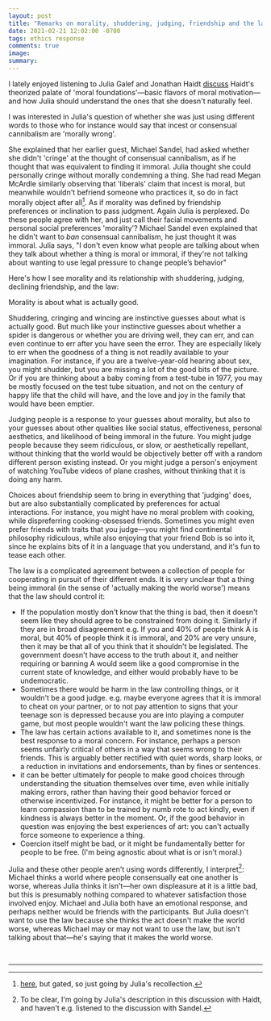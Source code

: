 ```yaml
---
layout: post
title: "Remarks on morality, shuddering, judging, friendship and the law"
date: 2021-02-21 12:02:00 -0700
tags: ethics response
comments: true
image:
summary:
---
```

I lately enjoyed listening to Julia Galef and Jonathan Haidt [discuss](http://rationallyspeakingpodcast.org/show/episode-252-understanding-moral-disagreements-jonathan-haidt.html) Haidt's theorized palate of 'moral foundations'&mdash;basic flavors of moral motivation&mdash;and how Julia should understand the ones that she doesn't naturally feel.

I was interested in Julia's question of whether she was just using different words to those who for instance would say that incest or consensual cannibalism are 'morally wrong'.

She explained that her earlier guest, Michael Sandel, had asked whether she didn't 'cringe' at the thought of consensual cannibalism, as if he thought that was equivalent to finding it immoral. Julia thought she could personally cringe without morally condemning a thing. She had read Megan McArdle similarly observing that 'liberals' claim that incest is moral, but meanwhile wouldn't befriend someone who practices it, so do in fact morally object after all<!--ex-->[^1]. As if morality was defined by friendship preferences or inclination to pass judgment. Again Julia is perplexed. Do these people agree with her, and just call their facial movements and personal social preferences 'morality'? Michael Sandel even explained that he didn't want to *ban* consensual cannibalism, he just thought it was immoral. Julia says, "I don't even know what people are talking about when they talk about whether a thing is moral or immoral, if they're not talking about wanting to use legal pressure to change people’s behavior"

Here's how I see morality and its relationship with shuddering, judging, declining friendship, and the law:

Morality is about what is actually good.

Shuddering, cringing and wincing are instinctive guesses about what is actually good. But much like your instinctive guesses about whether a spider is dangerous or whether you are driving well, they can err, and can even continue to err after you have seen the error. They are especially likely to err when the goodness of a thing is not readily available to your imagination. For instance, if you are a twelve-year-old hearing about sex, you might shudder, but you are missing a lot of the good bits of the picture. Or if you are thinking about a baby coming from a test-tube in 1977, you may be mostly focused on the test tube situation, and not on the century of happy life that the child will have, and the love and joy in the family that would have been emptier.

Judging people is a response to your guesses about morality, but also to your guesses about other qualities like social status, effectiveness, personal aesthetics, and likelihood of being immoral in the future. You might judge people because they seem ridiculous, or slow, or aesthetically repellant, without thinking that the world would be objectively better off with a random different person existing instead. Or you might judge a person's enjoyment of watching YouTube videos of plane crashes, without thinking that it is doing any harm.

Choices about friendship seem to bring in everything that 'judging' does, but are also substantially complicated by preferences for actual interactions. For instance, you might have no moral problem with cooking, while dispreferring cooking-obsessed friends. Sometimes you might even prefer friends with traits that you judge&mdash;you might find continental philosophy ridiculous, while also enjoying that your friend Bob is so into it, since he explains bits of it in a language that you understand, and it's fun to tease each other.

The law is a complicated agreement between a collection of people for cooperating in pursuit of their different ends. It is very unclear that a thing being immoral (in the sense of 'actually making the world worse') means that the law should control it:
- If the population mostly don't know that the thing is bad, then it doesn't seem like they should agree to be constrained from doing it. Similarly if they are in broad disagreement e.g. If you and 40% of people think A is moral, but 40% of people think it is immoral, and 20% are very unsure, then it may be that all of you think that it shouldn't be legislated. The government doesn't have access to the truth about it, and neither requiring or banning A would seem like a good compromise in the current state of knowledge, and either would probably have to be undemocratic.
- Sometimes there would be harm in the law controlling things, or it wouldn't be a good judge. e.g. maybe everyone agrees that it is immoral to cheat on your partner, or to not pay attention to signs that your teenage son is depressed because you are into playing a computer game, but most people wouldn't want the law policing these things.
- The law has certain actions available to it, and sometimes none is the best response to a moral concern. For instance, perhaps a person seems unfairly critical of others in a way that seems wrong to their friends. This is arguably better rectified with quiet words, sharp looks, or a reduction in invitations and endorsements, than by fines or sentences.
- it can be better ultimately for people to make good choices through understanding the situation themselves over time, even while initially making errors, rather than having their good behavior forced or otherwise incentivized. For instance, it might be better for a person to learn compassion than to be trained by numb rote to act kindly, even if kindness is always better in the moment. Or, if the good behavior in question was enjoying the best experiences of art: you can't actually force someone to experience a thing.
- Coercion itself might be bad, or it might be fundamentally better for people to be free. (I'm being agnostic about what is or isn't moral.)

Julia and these other people aren't using words differently, I interpret[^2]: Michael thinks a world where people consensually eat one another is worse, whereas Julia thinks it isn't&mdash;her own displeasure at it is a little bad, but this is presumably nothing compared to whatever satisfaction those involved enjoy. Michael and Julia both have an emotional response, and perhaps neither would be friends with the participants. But Julia doesn't want to use the law because she thinks the act doesn't make the world worse, whereas Michael may or may not want to use the law, but isn't talking about that&mdash;he's saying that it makes the world worse.

</br>

***

[^1]: [here](https://www.bloomberg.com/opinion/articles/2015-08-06/liberals-can-t-admit-to-thinking-like-conservatives), but gated, so just going by Julia's recollection.
[^2]: To be clear, I'm going by Julia's description in this discussion with Haidt, and haven't e.g. listened to the discussion with Sandel.
